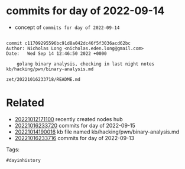 # commits for day of 2022-09-14

- concept of `commits for day of 2022-09-14`

```

commit c11709295596bc91d8a042dc46f5f3036acd62bc
Author: Nicholas Long <nicholas.eden.long@gmail.com>
Date:   Wed Sep 14 12:46:50 2022 +0000

    golang binary analysis, checking in last night notes
kb/hacking/pwn/binary-analysis.md
```

` zet/20221016233718/README.md `

# Related

- [20221012171100](/zet/20221012171100/README.md) recently created nodes hub
- [20221016233720](/zet/20221016233720/README.md) commits for day of 2022-09-15
- [20221014190016](/zet/20221014190016/README.md) kb file named kb/hacking/pwn/binary-analysis.md
- [20221016233716](/zet/20221016233716/README.md) commits for day of 2022-09-13

Tags:

    #dayinhistory
